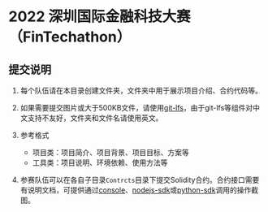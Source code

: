 # 2022 深圳国际金融科技大赛（FinTechathon）

## 提交说明

1. 每个队伍请在本目录创建文件夹，文件夹中用于展示项目介绍、合约代码等。
2. 如果需要提交图片或大于500KB文件，请使用[git-lfs](https://git-lfs.github.com/)，由于git-lfs等组件对中文支持不友好，文件夹和文件名请使用英文。
3. 参考格式
    + 项目类：项目简介、项目背景、项目目标、方案等
    + 工具类：项目说明、环境依赖、使用方法等

4. 参赛队伍可以在各自子目录`Contrcts`目录下提交Solidity合约。合约接口需要有说明文档，可提供通过[console](https://github.com/FISCO-BCOS/console)、[nodejs-sdk](https://github.com/FISCO-BCOS/nodejs-sdk)或[python-sdk](https://github.com/FISCO-BCOS/python-sdk)调用的操作截图。